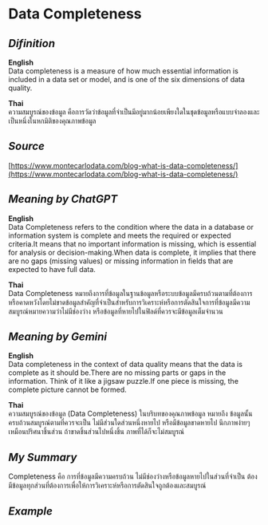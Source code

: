 # Data Completeness

*Difinition*
---
**English**  
Data completeness is a measure of how much essential information is included in a data set or model, and is one of the six dimensions of data quality.

**Thai**  
ความสมบูรณ์ของข้อมูล คือการวัดว่าข้อมูลที่จำเป็นมีอยู่มากน้อยเพียงใดในชุดข้อมูลหรือแบบจำลองและเป็นหนึ่งในหกมิติของคุณภาพข้อมูล

*Source*
---
[https://www.montecarlodata.com/blog-what-is-data-completeness/](https://www.montecarlodata.com/blog-what-is-data-completeness/)  


*Meaning by ChatGPT*
---
**English**  
Data Completeness refers to the condition where the data in a database or information system is complete and meets the required or expected criteria.It means that no important information is missing, which is essential for analysis or decision-making.When data is complete, it implies that there are no gaps (missing values) or missing information in fields that are expected to have full data.


**Thai**  
Data Completeness หมายถึงการที่ข้อมูลในฐานข้อมูลหรือระบบข้อมูลมีครบถ้วนตามที่ต้องการหรือคาดหวังโดยไม่ขาดข้อมูลสำคัญที่จำเป็นสำหรับการวิเคราะห์หรือการตัดสินใจการที่ข้อมูลมีความสมบูรณ์หมายความว่าไม่มีช่องว่าง  หรือข้อมูลที่หายไปในฟิลด์ที่ควรจะมีข้อมูลเต็มจำนวน

*Meaning by Gemini*
---
**English**  
Data completeness in the context of data quality means that the data is complete as it should be.There are no missing parts or gaps in the information. Think of it like a jigsaw puzzle.If one piece is missing, the complete picture cannot be formed.


**Thai**  
ความสมบูรณ์ของข้อมูล (Data Completeness) ในบริบทของคุณภาพข้อมูล หมายถึง ข้อมูลนั้นครบถ้วนสมบูรณ์ตามที่ควรจะเป็น ไม่มีส่วนใดส่วนหนึ่งหายไป หรือมีข้อมูลขาดหายไป นึกภาพง่ายๆ เหมือนปริศนาชิ้นส่วน ถ้าขาดชิ้นส่วนไปหนึ่งชิ้น ภาพที่ได้ก็จะไม่สมบูรณ์

*My Summary*
---
Completeness คือ การที่ข้อมูลมีความครบถ้วน ไม่มีช่องว่างหรือข้อมูลหายไปในส่วนที่จำเป็น ต้องมีข้อมูลทุกส่วนที่ต้องการเพื่อให้การวิเคราะห์หรือการตัดสินใจถูกต้องและสมบูรณ์

*Example*
---
